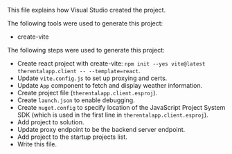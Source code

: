 This file explains how Visual Studio created the project.

The following tools were used to generate this project:
- create-vite

The following steps were used to generate this project:
- Create react project with create-vite: `npm init --yes vite@latest therentalapp.client -- --template=react`.
- Update `vite.config.js` to set up proxying and certs.
- Update `App` component to fetch and display weather information.
- Create project file (`therentalapp.client.esproj`).
- Create `launch.json` to enable debugging.
- Create `nuget.config` to specify location of the JavaScript Project System SDK (which is used in the first line in `therentalapp.client.esproj`).
- Add project to solution.
- Update proxy endpoint to be the backend server endpoint.
- Add project to the startup projects list.
- Write this file.
